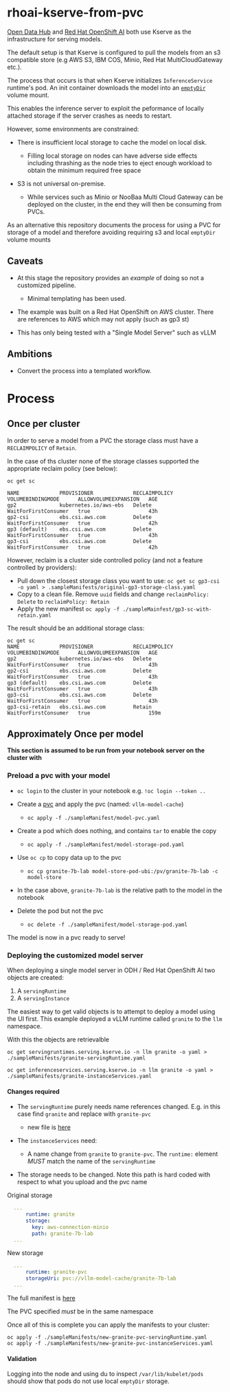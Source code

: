 # rhoai-kserve-from-pvc

[Open Data Hub](https://opendatahub.io/) and [Red Hat OpenShift AI](https://www.redhat.com/en/technologies/cloud-computing/openshift/openshift-ai) both use Kserve as the infrastructure for serving models.

The default setup is that Kserve is configured to pull the models from an s3 compatible store (e.g AWS S3, IBM COS, Minio, Red Hat MultiCloudGateway etc.).

The process that occurs is that when Kserve initializes `InferenceService` runtime's pod.
An init container downloads the model into an [`emptyDir`](https://kubernetes.io/docs/concepts/storage/volumes/#emptydir) volume mount.

This enables the inference server to exploit the peformance of locally attached storage if the server crashes as needs to restart.

However, some environments are constrained:

- There is insufficient local storage to cache the model on local disk.
  - Filling local storage on nodes can have adverse side effects including thrashing as the node tries to eject enough workload to obtain the minimum required free space

- S3 is not universal on-premise.
   - While services such as Minio or NooBaa Multi Cloud Gateway can be deployed on the cluster, in the end they will then be consuming from PVCs.

As an alternative this repository documents the process for using a PVC for storage of a model and therefore avoiding requiring s3 and local `emptyDir` volume mounts


## Caveats

- At this stage the repository provides an *example* of doing so not a customized pipeline.
  - Minimal templating has been used.

- The example was built on a Red Hat OpenShift on AWS cluster. There are references to AWS which may not apply (such as gp3 st)

- This has only being tested with a "Single Model Server" such as vLLM


## Ambitions
- Convert the process into a templated workflow.

# Process

## Once per cluster
In order to serve a model from a PVC the storage class must have a `RECLAIMPOLICY` of `Retain`.

In the case of ths cluster none of the storage classes supported the appropriate reclaim policy (see below):

```shell
oc get sc

NAME             PROVISIONER             RECLAIMPOLICY   VOLUMEBINDINGMODE      ALLOWVOLUMEEXPANSION   AGE
gp2              kubernetes.io/aws-ebs   Delete          WaitForFirstConsumer   true                   43h
gp2-csi          ebs.csi.aws.com         Delete          WaitForFirstConsumer   true                   42h
gp3 (default)    ebs.csi.aws.com         Delete          WaitForFirstConsumer   true                   43h
gp3-csi          ebs.csi.aws.com         Delete          WaitForFirstConsumer   true                   42h
```

However, reclaim is a cluster side controlled policy (and not a feature controlled by providers):

- Pull down the closest storage class you want to use: `oc get sc gp3-csi -o yaml > .sampleManifests/original-gp3-storage-class.yaml`
- Copy to a clean file. Remove `uuid` fields and change `reclaimPolicy: Delete` to `reclaimPolicy: Retain`
- Apply the new manifest `oc apply -f ./sampleMainfest/gp3-sc-with-retain.yaml`

The result should be an additional storage class:

```shell
oc get sc
NAME             PROVISIONER             RECLAIMPOLICY   VOLUMEBINDINGMODE      ALLOWVOLUMEEXPANSION   AGE
gp2              kubernetes.io/aws-ebs   Delete          WaitForFirstConsumer   true                   43h
gp2-csi          ebs.csi.aws.com         Delete          WaitForFirstConsumer   true                   43h
gp3 (default)    ebs.csi.aws.com         Delete          WaitForFirstConsumer   true                   43h
gp3-csi          ebs.csi.aws.com         Delete          WaitForFirstConsumer   true                   43h
gp3-csi-retain   ebs.csi.aws.com         Retain          WaitForFirstConsumer   true                   159m
```

## Approximately Once per model

**This section is assumed to be run from your notebook server on the cluster with**

### Preload a pvc with your model

- `oc login` to the cluster in your notebook e.g. `!oc login --token .. `

- Create a [pvc](./sampleManifests/model-pvc.yaml) and apply the pvc (named: `vllm-model-cache`)
   -  `oc apply -f ./sampleManifest/model-pvc.yaml`

- Create a pod which does nothing, and contains `tar` to enable the copy 
  - `oc apply -f ./sampleManifest/model-storage-pod.yaml`

- Use `oc cp` to copy data up to the pvc
  - `oc cp granite-7b-lab model-store-pod-ubi:/pv/granite-7b-lab -c model-store`

- In the case above, `granite-7b-lab` is the relative path to the model in the notebook

- Delete the pod but not the pvc
  - `oc delete -f ./sampleManifest/model-storage-pod.yaml`

The model is now in a pvc ready to serve!

### Deploying the customized model server

When deploying a single model server in ODH / Red Hat OpenShift AI two objects are created:

1. A `servingRuntime`
2. A `servingInstance`

The easiest way to get valid objects is to attempt to deploy a model using the UI first.
This example deployed a vLLM runtime called `granite` to the `llm` namespace.

With this the objects are retrievalble 

```shell
oc get servingruntimes.serving.kserve.io -n llm granite -o yaml > ./sampleManifests/granite-servingRuntime.yaml

oc get inferenceservices.serving.kserve.io -n llm granite -o yaml > ./sampleManifests/granite-instanceServices.yaml
```

#### Changes required

- The `servingRuntime` purely needs name references changed. E.g. in this case find `granite` and replace with `granite-pvc`
  - new file is [here](./sampleManifests/new-granite-pvc-servingRuntime.yaml)

- The `instanceServices` need:
  - A name change from `granite` to `granite-pvc`. The `runtime:` element *MUST* match the name of the `servingRuntime`
- The storage needs to be changed. Note this path is hard coded with respect to what you upload and the pvc name

Original storage
```yaml
  ...
      runtime: granite
      storage:
        key: aws-connection-minio
        path: granite-7b-lab
  ...
```

New storage

```yaml
  ...
      runtime: granite-pvc
      storageUri: pvc://vllm-model-cache/granite-7b-lab
  ...
```



The full manifest is [here](sampleManifests/new-granite-pvc-instanceServices.yaml)

The PVC specified *must* be in the same namespace

Once all of this is complete you can apply the manifests to your cluster: 

```shell
oc apply -f ./sampleManifests/new-granite-pvc-servingRuntime.yaml
oc apply -f ./sampleManifests/new-granite-pvc-instanceServices.yaml
```

#### Validation

Logging into the node and using du to inspect `/var/lib/kubelet/pods` should show that pods do not use local `emptyDir` storage.


